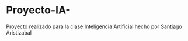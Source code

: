 # Proyecto-IA-
Proyecto realizado para la clase Inteligencia Artificial hecho por Santiago Aristizabal
